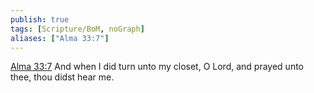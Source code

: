 ```yaml
---
publish: true
tags: [Scripture/BoM, noGraph]
aliases: ["Alma 33:7"]
---
```

[Alma 33:7](https://churchofjesuschrist.org/study/scriptures/bofm/alma/33?lang=eng&id=p7#p7) And when I did turn unto my closet, O Lord, and prayed unto thee, thou didst hear me.
